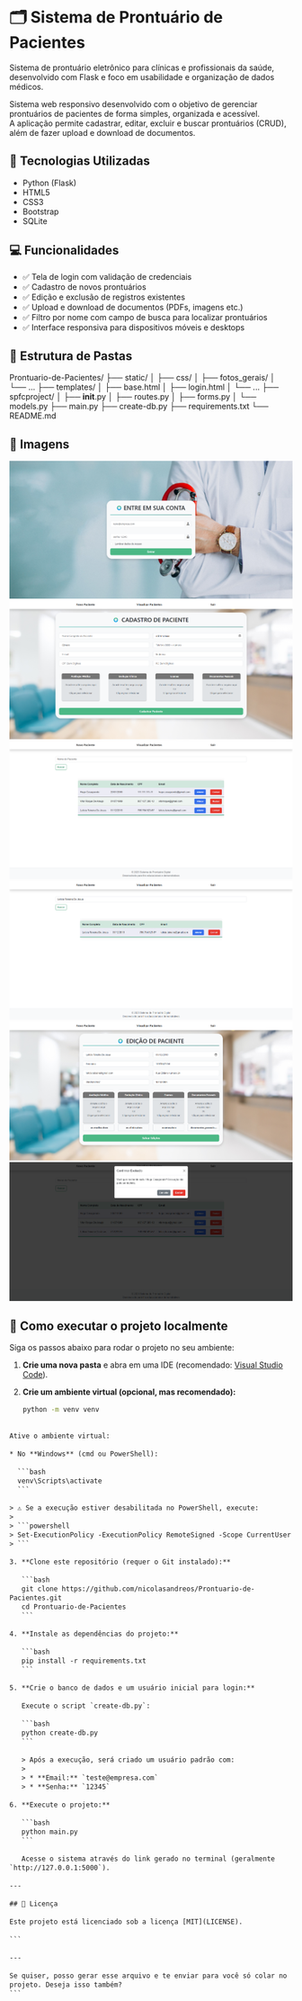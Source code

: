 # 🗂️ Sistema de Prontuário de Pacientes

Sistema de prontuário eletrônico para clínicas e profissionais da saúde, desenvolvido com Flask e foco em usabilidade e organização de dados médicos.

Sistema web responsivo desenvolvido com o objetivo de gerenciar prontuários de pacientes de forma simples, organizada e acessível.  
A aplicação permite cadastrar, editar, excluir e buscar prontuários (CRUD), além de fazer upload e download de documentos.

## 🚀 Tecnologias Utilizadas

* Python (Flask)
* HTML5
* CSS3
* Bootstrap
* SQLite

## 💻 Funcionalidades

* ✅ Tela de login com validação de credenciais
* ✅ Cadastro de novos prontuários
* ✅ Edição e exclusão de registros existentes
* ✅ Upload e download de documentos (PDFs, imagens etc.)
* ✅ Filtro por nome com campo de busca para localizar prontuários
* ✅ Interface responsiva para dispositivos móveis e desktops

## 📁 Estrutura de Pastas

Prontuario-de-Pacientes/
├── static/
│   ├── css/
│   ├── fotos\_gerais/
│   └── ...
├── templates/
│   ├── base.html
│   ├── login.html
│   └── ...
├── spfcproject/
│   ├── **init**.py
│   ├── routes.py
│   ├── forms.py
│   └── models.py
├── main.py
├── create-db.py
├── requirements.txt
└── README.md


## 📸 Imagens

![Login](screenshots/login.png)  
![Cadastro de Pacientes](screenshots/cadastro-paciente.png)  
![Lista de Prontuários](screenshots/lista-pacientes.png)  
![Campo de busca](screenshots/busca.png)  
![Edição de Pacientes](screenshots/edicao.png)  
![Exclusão de Pacientes](screenshots/exclusao.png)

## 🧪 Como executar o projeto localmente

Siga os passos abaixo para rodar o projeto no seu ambiente:

1. **Crie uma nova pasta** e abra em uma IDE (recomendado: [Visual Studio Code](https://code.visualstudio.com/)).

2. **Crie um ambiente virtual (opcional, mas recomendado):**

   ```bash
   python -m venv venv
````

Ative o ambiente virtual:

* No **Windows** (cmd ou PowerShell):

  ```bash
  venv\Scripts\activate
  ```

> ⚠️ Se a execução estiver desabilitada no PowerShell, execute:
>
> ```powershell
> Set-ExecutionPolicy -ExecutionPolicy RemoteSigned -Scope CurrentUser
> ```

3. **Clone este repositório (requer o Git instalado):**

   ```bash
   git clone https://github.com/nicolasandreos/Prontuario-de-Pacientes.git
   cd Prontuario-de-Pacientes
   ```

4. **Instale as dependências do projeto:**

   ```bash
   pip install -r requirements.txt
   ```

5. **Crie o banco de dados e um usuário inicial para login:**

   Execute o script `create-db.py`:

   ```bash
   python create-db.py
   ```

   > Após a execução, será criado um usuário padrão com:
   >
   > * **Email:** `teste@empresa.com`
   > * **Senha:** `12345`

6. **Execute o projeto:**

   ```bash
   python main.py
   ```

   Acesse o sistema através do link gerado no terminal (geralmente `http://127.0.0.1:5000`).

---

## 📄 Licença

Este projeto está licenciado sob a licença [MIT](LICENSE).

```

---

Se quiser, posso gerar esse arquivo e te enviar para você só colar no projeto. Deseja isso também?
```
